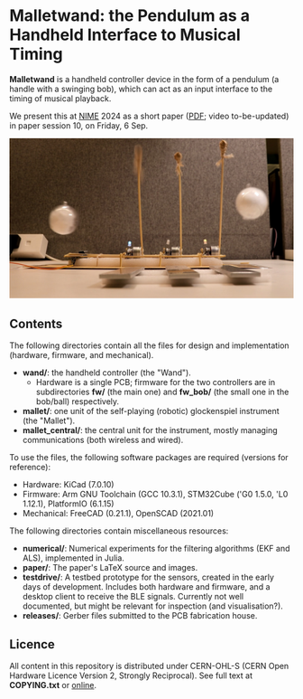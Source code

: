 # Malletwand: the Pendulum as a Handheld Interface to Musical Timing

**Malletwand** is a handheld controller device in the form of a pendulum (a handle with a swinging bob), which can act as an input interface to the timing of musical playback.

We present this at [NIME](https://nime.org/) 2024 as a short paper ([PDF](paper/paper.pdf); video to-be-updated) in paper session 10, on Friday, 6 Sep.

![Banner image: the white balls of the controllers swinging in the air, in front of a prototype self-playing glockenspiel](paper/Mw_Banner.jpg)

## Contents

The following directories contain all the files for design and implementation (hardware, firmware, and mechanical).
- **wand/**: the handheld controller (the "Wand").
  - Hardware is a single PCB; firmware for the two controllers are in subdirectories **fw/** (the main one) and **fw_bob/** (the small one in the bob/ball) respectively.
- **mallet/**: one unit of the self-playing (robotic) glockenspiel instrument (the "Mallet").
- **mallet_central/**: the central unit for the instrument, mostly managing communications (both wireless and wired).

To use the files, the following software packages are required (versions for reference):
- Hardware: KiCad (7.0.10)
- Firmware: Arm GNU Toolchain (GCC 10.3.1), STM32Cube ('G0 1.5.0, 'L0 1.12.1), PlatformIO (6.1.15)
- Mechanical: FreeCAD (0.21.1), OpenSCAD (2021.01)

The following directories contain miscellaneous resources:
- **numerical/**: Numerical experiments for the filtering algorithms (EKF and ALS), implemented in Julia.
- **paper/**: The paper's LaTeX source and images.
- **testdrive/**: A testbed prototype for the sensors, created in the early days of development. Includes both hardware and firmware, and a desktop client to receive the BLE signals. Currently not well documented, but might be relevant for inspection (and visualisation?).
- **releases/**: Gerber files submitted to the PCB fabrication house.

## Licence
All content in this repository is distributed under CERN-OHL-S (CERN Open Hardware Licence Version 2, Strongly Reciprocal). See full text at **COPYING.txt** or [online](https://ohwr.org/cern_ohl_s_v2.txt).
